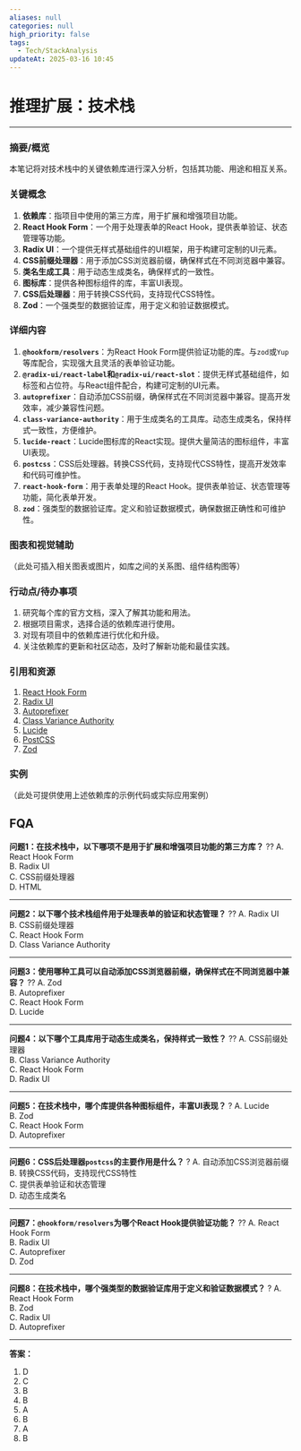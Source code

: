```yaml
---
aliases: null
categories: null
high_priority: false
tags:
  - Tech/StackAnalysis
updateAt: 2025-03-16 10:45
---
```


# 推理扩展：技术栈

---

### 摘要/概览
本笔记将对技术栈中的关键依赖库进行深入分析，包括其功能、用途和相互关系。

### 关键概念
1. **依赖库**：指项目中使用的第三方库，用于扩展和增强项目功能。
2. **React Hook Form**：一个用于处理表单的React Hook，提供表单验证、状态管理等功能。
3. **Radix UI**：一个提供无样式基础组件的UI框架，用于构建可定制的UI元素。
4. **CSS前缀处理器**：用于添加CSS浏览器前缀，确保样式在不同浏览器中兼容。
5. **类名生成工具**：用于动态生成类名，确保样式的一致性。
6. **图标库**：提供各种图标组件的库，丰富UI表现。
7. **CSS后处理器**：用于转换CSS代码，支持现代CSS特性。
8. **Zod**：一个强类型的数据验证库，用于定义和验证数据模式。

### 详细内容
1. **`@hookform/resolvers`**：为React Hook Form提供验证功能的库。与`zod`或`Yup`等库配合，实现强大且灵活的表单验证功能。
2. **`@radix-ui/react-label`**和**`@radix-ui/react-slot`**：提供无样式基础组件，如标签和占位符。与React组件配合，构建可定制的UI元素。
3. **`autoprefixer`**：自动添加CSS前缀，确保样式在不同浏览器中兼容。提高开发效率，减少兼容性问题。
4. **`class-variance-authority`**：用于生成类名的工具库。动态生成类名，保持样式一致性，方便维护。
5. **`lucide-react`**：Lucide图标库的React实现。提供大量简洁的图标组件，丰富UI表现。
6. **`postcss`**：CSS后处理器。转换CSS代码，支持现代CSS特性，提高开发效率和代码可维护性。
7. **`react-hook-form`**：用于表单处理的React Hook。提供表单验证、状态管理等功能，简化表单开发。
8. **`zod`**：强类型的数据验证库。定义和验证数据模式，确保数据正确性和可维护性。

### 图表和视觉辅助
（此处可插入相关图表或图片，如库之间的关系图、组件结构图等）

### 行动点/待办事项
1. 研究每个库的官方文档，深入了解其功能和用法。
2. 根据项目需求，选择合适的依赖库进行使用。
3. 对现有项目中的依赖库进行优化和升级。
4. 关注依赖库的更新和社区动态，及时了解新功能和最佳实践。

### 引用和资源
1. [React Hook Form](https://react-hook-form.com/)
2. [Radix UI](https://www.radix-ui.com/)
3. [Autoprefixer](https://www.postcss.com/)
4. [Class Variance Authority](https://github.com/you-dont-need/class-variance-authority)
5. [Lucide](https://lucide.dev/)
6. [PostCSS](https://postcss.org/)
7. [Zod](https://zod.dev/)

### 实例
（此处可提供使用上述依赖库的示例代码或实际应用案例）

## FQA
**问题1：在技术栈中，以下哪项不是用于扩展和增强项目功能的第三方库？**
?? 
A. React Hook Form  
B. Radix UI  
C. CSS前缀处理器  
D. HTML

---

**问题2：以下哪个技术栈组件用于处理表单的验证和状态管理？**
?? 
A. Radix UI  
B. CSS前缀处理器  
C. React Hook Form  
D. Class Variance Authority

---

**问题3：使用哪种工具可以自动添加CSS浏览器前缀，确保样式在不同浏览器中兼容？**
?? 
A. Zod  
B. Autoprefixer  
C. React Hook Form  
D. Lucide

---

**问题4：以下哪个工具库用于动态生成类名，保持样式一致性？**
?? 
A. CSS前缀处理器  
B. Class Variance Authority  
C. React Hook Form  
D. Radix UI

---

**问题5：在技术栈中，哪个库提供各种图标组件，丰富UI表现？**
?
A. Lucide  
B. Zod  
C. React Hook Form  
D. Autoprefixer

---

**问题6：CSS后处理器`postcss`的主要作用是什么？**
? 
A. 自动添加CSS浏览器前缀  
B. 转换CSS代码，支持现代CSS特性  
C. 提供表单验证和状态管理  
D. 动态生成类名

---

**问题7：`@hookform/resolvers`为哪个React Hook提供验证功能？**
?? 
A. React Hook Form  
B. Radix UI  
C. Autoprefixer  
D. Zod

---

**问题8：在技术栈中，哪个强类型的数据验证库用于定义和验证数据模式？**
? 
A. React Hook Form  
B. Zod  
C. Radix UI  
D. Autoprefixer

---

**答案：**
1. D
2. C
3. B
4. B
5. A
6. B
7. A
8. B

